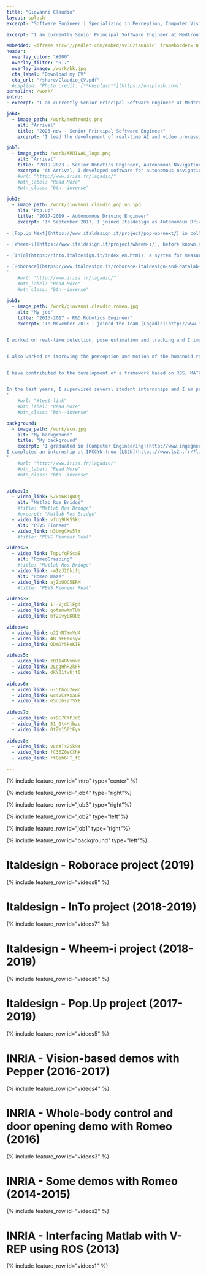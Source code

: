 ```yaml
---
title: "Giovanni Claudio"
layout: splash
excerpt: "Software Engineer | Specializing in Perception, Computer Vision & AI for Robotics and Medical Devices"

excerpt: "I am currently Senior Principal Software Engineer at Medtronic – Digital Surgery in London."

embedded: <iframe src='//padlet.com/embed/vv562ia8ablc' frameborder='0' width='100%' height='400px' style='padding:0;margin:0;border:none'></iframe>
header:
  overlay_color: "#000"
  overlay_filter: "0.7"
  overlay_image: /work/bk.jpg
  cta_label: "Download my CV"
  cta_url: "/share/Claudio_CV.pdf"
  #caption: "Photo credit: [**Unsplash**](https://unsplash.com)"
permalink: /work/
intro: 
- excerpt: "I am currently Senior Principal Software Engineer at Medtronic – Digital Surgery in London."

job4:
  - image_path: /work/medtronic.png
    alt: "Arrival"
    title: "2023-now - Senior Principal Software Engineer"
    excerpt: 'I lead the development of real-time AI and video processing pipelines for both robotic-assisted and conventional laparoscopic surgery. My work focuses on optimizing and deploying deep learning models on edge devices with NVIDIA GPUs to ensure reliable performance in the operating room. I work closely with a multidisciplinary team of machine learning researchers, embedded engineers, and designers to deliver high-performance, secure, and reliable software for next-generation medical devices. '

job3:
  - image_path: /work/ARRIVAL_logo.png
    alt: "Arrival"
    title: "2019-2023 - Senior Robotics Engineer, Autonomous Navigation"
    excerpt: 'At Arrival, I developed software for autonomous navigation and simulation of mobile robots deployed in microfactories. I was responsible for the vision system of the Autonomous Mobile Robot fleet, including automated camera calibration and validation tools, achieving high-precision positioning and robust fleet operations.'
    #url: "http://www.irisa.fr/lagadic/"
    #btn_label: "Read More"
    #btn_class: "btn--inverse"
    
job2:
  - image_path: /work/giovanni.claudio.pop.up.jpg
    alt: "Pop.up"
    title: "2017-2019 - Autonomous Driving Engineer"
    excerpt: 'In September 2017, I joined Italdesign as Autonomous Driving Engineer. My primary task was to research, implement and deploy perception, mapping/localization and control algorithms for autonomous vehicles. I worked on several projects, such as:   
    
- [Pop.Up Next](https://www.italdesign.it/project/pop-up-next/) in collaboration with Airbus and Audi: an electric, modular and autonomous flying car.   

- [Wheem-i](https://www.italdesign.it/project/wheem-i/), before known as Moby: the first mobility service designed for wheelchair users.   

- [InTo](https://into.italdesign.it/index_en.html): a system for measuring the flow of passengers with LEDs that reveal which railcars are the least crowded for boarding.   

- [Roborace](https://www.italdesign.it/roborace-italdesign-and-datalab-munich-to-accelerate-machine-learning-together/): machine learning research and development project to push the limit of the robocar DevBot 2.0.
'
    #url: "http://www.irisa.fr/lagadic/"
    #btn_label: "Read More"
    #btn_class: "btn--inverse"
    
job1:
  - image_path: /work/giovanni.claudio.romeo.jpg
    alt: "My job"
    title: "2013-2017 - R&D Robotics Engineer"
    excerpt: 'In November 2013 I joined the team [Lagadic](http://www.irisa.fr/lagadic/)  in INRIA Rennes led by [François Chaumette](http://www.irisa.fr/lagadic/team/Francois.Chaumette-eng.html) with the role of R&D Robotics Engineer. My goal was to make robots smarter, helping them to perceive and understand our world and to take action autonomously.   


I worked on real-time detection, pose estimation and tracking and I implemented state-of-the-art visual servoing algorithms that significantly improved the robustness and accuracy of several types of robots (mobile, humanoid, industrial robots and drones). To validate these approaches, I created numerous demonstrations using 2D and RGB-D cameras, radars and microphones. 


I also worked on improving the perception and motion of the humanoid robots Romeo and Pepper. These robots can now track a target with their gaze, detect and follow a person, detect and grasp objects, deliver them to a human, manipulate them using two hands simultaneously and open a door.


I have contributed to the development of a framework based on ROS, MATLAB/Simulink, and V-REP, for a fast prototyping of robot control algorithms. This system allows testing sensor-based control algorithms before on simulated robots in V-REP and later on the real robots, with a few changes. 


In the last years, I supervised several student internships and I am participating as a mentor in the Google Summer of Code. I also published scientific articles at IEEE Robotics and Automation Letters (RA-L), ICRA’17 and Humanoids’16.
'
    #url: "#test-link"
    #btn_label: "Read More"
    #btn_class: "btn--inverse"

background:
  - image_path: /work/ecn.jpg
    alt: "My background"
    title: "My background"
    excerpt: 'I graduated in [Computer Engineering](http://www.ingegneriainformatica.dibris.unige.it/) in Genoa (Italy) and later I obtained a double degree: Master in Robotics Engineering (University of Genoa) and  Master ARIA in Advanced Robotics (École Centrale de Nantes). 
I completed an internship at IRCCYN (now [LS2N](https://www.ls2n.fr/?lang=en)) in Nantes, under the supervision of Philippe Martinet, focusing on high-speed robot control using computer vision. My thesis aimed to develop a method for estimating the pose and velocity of a high-speed parallel robot at very high frequencies (1–2 kHz), leveraging a vision-based system. This work was part of the French ANR [Project ARROW](https://pagesperso.ls2n.fr/~briot-s/ANR_ARROW.html), which seeks to design accurate and fast robots with large operational workspaces.
'
    #url: "http://www.irisa.fr/lagadic/"
    #btn_label: "Read More"
    #btn_class: "btn--inverse"


videos1:
  - video_link: SZxp6BJgBUg
    alt: "Matlab Ros Bridge"
    #title: "Matlab Ros Bridge"
    #excerpt: "Matlab Ros Bridge"
  - video_link: vfdq9UK5SkU
    alt: "PBVS Pioneer"
  - video_link: n3UmgCXw5lY
    #title: "PBVS Pioneer Real"

videos2:
  - video_link: TgpLfgFSca8
    alt: "RomeoGrasping"
    #title: "Matlab Ros Bridge"
  - video_link: -wIzJ2Ckifg
    alt: "Romeo maze"
  - video_link: ajZpUOC5ERM
    #title: "PBVS Pioneer Real"

videos3:
  - video_link: 1--VjdDlFg4
  - video_link: qotsmwXmTUY
  - video_link: bf2GvyEKQQo

videos4:
  - video_link: o22hN7YmVd4
  - video_link: 4B_aEEaosyw
  - video_link: QDmDY5koKIE

videos5:
  - video_link: zO114BNxmvc
  - video_link: 2LggHhR2kFk
  - video_link: dKY31fvUjf0
  
videos6:
  - video_link: u-5thoU2ewc
  - video_link: wc4VCrXxauE
  - video_link: e5dphsaTSYE
  
videos7:
  - video_link: or9G7CKPJd0
  - video_link: 51_0t4Hjbzc
  - video_link: 0tZe150tFyY
  
videos8:
  - video_link: vLrATs2Sk94
  - video_link: fC36Z0eCXhk
  - video_link: rtQeh6HT_f8

---
```


{% include feature_row id="intro" type="center" %}

{% include feature_row id="job4" type="right"%}

{% include feature_row id="job3" type="right"%}

{% include feature_row id="job2" type="left"%}

{% include feature_row id="job1" type="right"%}

{% include feature_row id="background" type="left"%}

# Italdesign - Roborace project (2019)
{% include feature_row id="videos8" %}

# Italdesign - InTo project (2018-2019)
{% include feature_row id="videos7" %}

# Italdesign - Wheem-i project (2018-2019)	
{% include feature_row id="videos6" %}

# Italdesign - Pop.Up project (2017-2019)	
{% include feature_row id="videos5" %}

# INRIA - Vision-based demos with Pepper (2016-2017)
{% include feature_row id="videos4" %}

# INRIA - Whole-body control and door opening demo with Romeo (2016)
{% include feature_row id="videos3" %}

# INRIA - Some demos with Romeo (2014-2015)
{% include feature_row id="videos2" %}

# INRIA - Interfacing Matlab with V-REP using ROS (2013)
{% include feature_row id="videos1" %}
